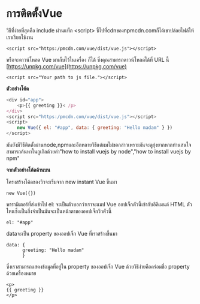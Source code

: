 # การติดตั้งVue

วิธีที่ง่ายที่สุดคือ include ผ่านแท็ก &lt;script&gt; ชี้ไปที่cdnของnpmcdn.comก็ได้เขาปล่อยไฟล์ให้เราเรียกใช้งาน

```
<script src="https:/pmcdn.com/vue/dist/vue.js"></script>
```

หรือจะดาวน์โหลด Vue มาเก็บไว้ในเครื่อง ก็ได้ ซึ่งคุณสามารถดาวน์โหลดได้ที่ URL นี้ [https://unpkg.com/vue](https://unpkg.com/vue)

```
<script src="Your path to js file."></script>
```

**ตัวอย่างโค้ด**

```js
<div id="app">
    <p>{{ greeting }}< /p>
</div>
<script src="https:/pmcdn.com/vue/dist/vue.js"></script>
<script>
    new Vue({ el: "#app", data: { greeting: "Hello madam" } })
</script>
```

มันยังมีวิธีติดตั้งผ่านnode,npmและอีกหลายวิธีแต่ผมไม่ขอกล่าวเพราะมันจะดูยุ่งยากหากท่านสนใจสามารถค้นหาในกูเกิลด้วยคำ"how to install vuejs by node","how to install vuejs by npm"

**จากตัวอย่างโค้ดด้านบน**

โครงสร้างโค้ดของวิวจะเริ่มจาก new instant Vue ขึ้นมา

```
new Vue({})
```

พารามิเตอร์ที่ส่งเข้าไป el: จะเป็นตัวบอกว่าเราจะแมป Vue ออปเจ็กตัวนี้เข้ากับอิลิเมนต์ HTML ตัวไหนซึ่งเป็นสิ่งจำเป็นมันจะเป็นหน้าตาของออปเจ็กวิวตัวนี้

```
el: "#app"
```

dataจะเป็น property ของออปเจ็ก Vue ที่เราสร้างขึ้นมา

```
data: {
      greeting: "Hello madam"
      }
```

ซึ่งเราสามารถแสดงข้อมูลที่อยู่ใน property ของออปเจ็ก Vue ด้วยวิธีง่ายคือคร่อมชื่อ property ด้วยเครื่องหมาย

```
<p>
{{ greeting }}
</p>
```



